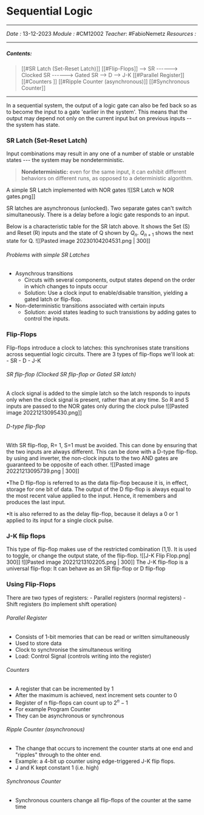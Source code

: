 # Sequential Logic
---
*Date :*  13-12-2023 
*Module :* #CM12002 
*Teacher*: #FabioNemetz 
*Resources :*

---
##### Contents: 
> [[#SR Latch (Set-Reset Latch)]]
> [[#Flip-Flops]]
> --> SR
> ------> Clocked SR 
> ------> Gated SR
> --> D
> --> J-K 
> [[#Parallel Register]] 
> [[#Counters ]]
> [[#Ripple Counter (asynchronous)]]
> [[#Synchronous Counter]]
> 
--- 

In a sequential system, the output of a logic gate can also be fed back so as to become the input to a gate 'earlier in the system'. This means that the output may depend not only on the current input but on previous inputs -- the system has state. 
 
### SR Latch (Set-Reset Latch)
Input combinations may result in any one of a number of stable or unstable states --- the system may be nondeterministic.
>**Nondeterministic:** even for the same input, it can exhibit different behaviors on different runs, as opposed to a deterministic algorithm.

A simple SR Latch implemented with NOR gates
![[SR Latch w NOR gates.png]]

SR latches are asynchronous (unlocked). Two separate gates can't switch simultaneously. There is a delay before a logic gate responds to an input. 

Below is a characteristic table for the SR latch above. It shows the Set (S) and Reset (R) inputs and the state of Q shown by $Q_n$. $Q_{n+1}$ shows the next state for Q. 
![[Pasted image 20230104204531.png | 300]]

###### Problems with simple SR Latches
- Asynchrous transitions
	- Circuts with several components, output states depend on the order in which changes to inputs occur
	- Solution: Use a clock input to enable/disable transition, yielding a gated latch or flip-flop. 
- Non-deterministic transitions associated with certain inputs
	- Solution: avoid states leading to such transistions by adding gates to control the inputs. 

### Flip-Flops
Flip-flops introduce a clock to latches: this synchronises state transitions across sequential logic circuits.
There are 3 types of flip-flops we'll look at:
	- SR
	- D
	- J-K

###### SR flip-flop (Clocked SR flip-flop or Gated SR latch)
A clock signal is added to the simple latch so the latch responds to inputs only when the clock signal is present, rather than at any time. 
So R and S inputs are passed to the NOR gates only during the clock pulse
![[Pasted image 20221213095430.png]]

###### D-type flip-flop
With SR flip-flop, R= 1, S=1 must be avoided. This can done by ensuring that the two inputs are always different. This can be done with a D-type flip-flop. 
by using and inverter, the non-clock inputs to the two AND gates are guaranteed to be opposite of each other. 
![[Pasted image 20221213095739.png | 300]]

•The D flip-flop is referred to as the data flip-flop because it is, in effect, storage for one bit of data. The output of the D flip-flop is always equal to the most recent value applied to the input. Hence, it remembers and produces the last input.

•It is also referred to as the delay flip-flop, because it delays a 0 or 1 applied to its input for a single clock pulse.

### J-K flip flops
This type of flip-flop makes use of the restricted combination (1,1). It is used to toggle, or change the output state, of the flip-flop.
![[J-K Flip Flop.png| 300]]
![[Pasted image 20221213102205.png | 300]]
The J-K flip-flop is a universal flip-flop: It can behave as an SR flip-flop or D flip-flop

### Using Flip-Flops
There are two types of registers:
	- Parallel registers (normal registers)
	- Shift registers (to implement shift operation)

###### Parallel Register
- Consists of 1-bit memories that can be read or written simultaneously
- Used to store data
- Clock to synchronise the simultaneous writing 
- Load: Control Signal (controls writing into the register)

###### Counters
- A register that can be incremented by 1
- After the maximum is achieved, next increment sets counter to 0
- Register of n flip-flops can count up to $2^n - 1$ 
- For example Program Counter
- They can be asynchronous or synchronous

###### Ripple Counter (asynchronous)
- The change that occurs to increment the counter starts at one end and "ripples" through to the ohter end. 
- Example: a 4-bit up counter using edge-triggered J-K flip flops. 
- J and K kept constant 1 (i.e. high)

###### Synchronous Counter
- Synchronous counters change all flip-flops of the counter at the same time